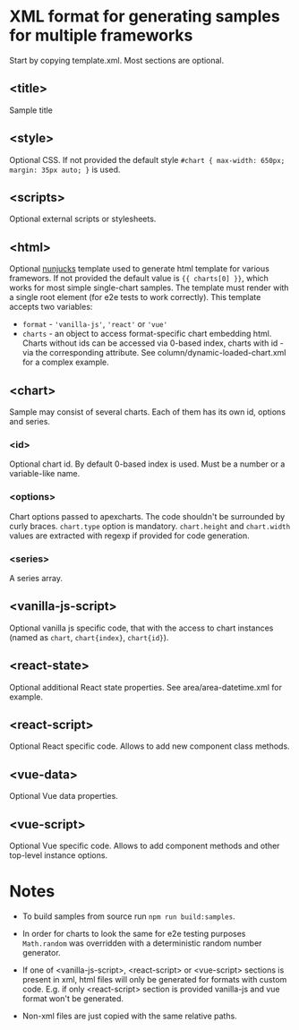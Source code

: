 # XML format for generating samples for multiple frameworks

Start by copying template.xml. Most sections are optional.

## &lt;title>

Sample title

## &lt;style>

Optional CSS. If not provided the default style `#chart { max-width: 650px; margin: 35px auto; }` is used.

## &lt;scripts>

Optional external scripts or stylesheets.

## &lt;html>

Optional [nunjucks](https://mozilla.github.io/nunjucks/templating.html) template used to generate html template for various framewors. If not provided the default value is `{{ charts[0] }}`, which works for most simple single-chart samples. The template must render with a single root element (for e2e tests to work correctly). This template accepts two variables:

- `format` - `'vanilla-js'`, `'react'` or `'vue'`
- `charts` - an object to access format-specific chart embedding html. Charts without ids can be accessed via 0-based index, charts with id - via the corresponding attribute. See column/dynamic-loaded-chart.xml for a complex example.

## &lt;chart>

Sample may consist of several charts. Each of them has its own id, options and series.

### &lt;id>

Optional chart id. By default 0-based index is used. Must be a number or a variable-like name.

### &lt;options>

Chart options passed to apexcharts. The code shouldn't be surrounded by curly braces. `chart.type` option is mandatory. `chart.height` and `chart.width` values are extracted with regexp if provided for code generation.

### &lt;series>

A series array.

## &lt;vanilla-js-script>

Optional vanilla js specific code, that with the access to chart instances (named as `chart`, `chart{index}`, `chart{id}`).

## &lt;react-state>

Optional additional React state properties. See area/area-datetime.xml for example.

## &lt;react-script>

Optional React specific code. Allows to add new component class methods.

## &lt;vue-data>

Optional Vue data properties.

## &lt;vue-script>

Optional Vue specific code. Allows to add component methods and other top-level instance options.

# Notes

* To build samples from source run `npm run build:samples`.

* In order for charts to look the same for e2e testing purposes `Math.random` was overridden with a deterministic random number generator.

* If one of &lt;vanilla-js-script>, &lt;react-script> or &lt;vue-script> sections is present in xml, html files will only be generated for formats with custom code. E.g. if only &lt;react-script> section is provided vanilla-js and vue format won't be generated.

* Non-xml files are just copied with the same relative paths.
